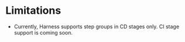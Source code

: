 # Limitations

* Currently, Harness supports step groups in CD stages only. CI stage support is coming soon.
